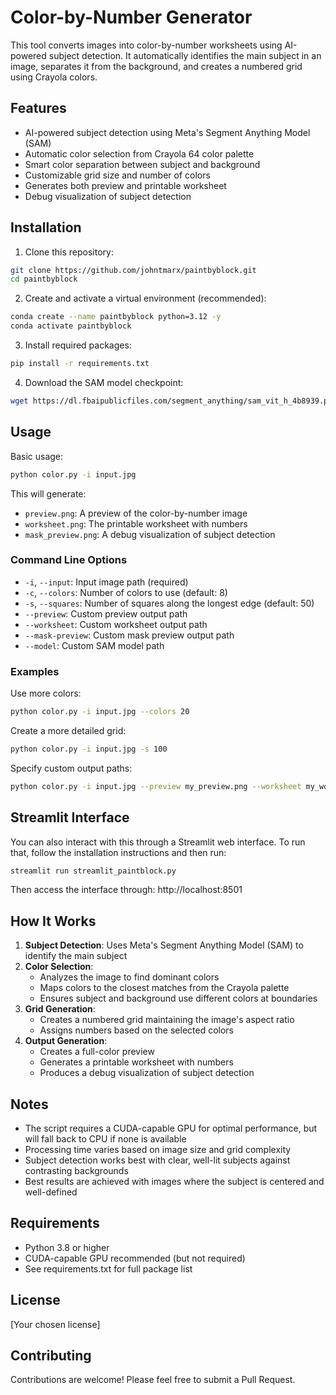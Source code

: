 # Color-by-Number Generator

This tool converts images into color-by-number worksheets using AI-powered subject detection. It automatically identifies the main subject in an image, separates it from the background, and creates a numbered grid using Crayola colors.

## Features

- AI-powered subject detection using Meta's Segment Anything Model (SAM)
- Automatic color selection from Crayola 64 color palette
- Smart color separation between subject and background
- Customizable grid size and number of colors
- Generates both preview and printable worksheet
- Debug visualization of subject detection

## Installation

1. Clone this repository:
```bash
git clone https://github.com/johntmarx/paintbyblock.git
cd paintbyblock
```

2. Create and activate a virtual environment (recommended):
```bash
conda create --name paintbyblock python=3.12 -y
conda activate paintbyblock
```

3. Install required packages:
```bash
pip install -r requirements.txt
```

4. Download the SAM model checkpoint:
```bash
wget https://dl.fbaipublicfiles.com/segment_anything/sam_vit_h_4b8939.pth
```

## Usage

Basic usage:
```bash
python color.py -i input.jpg
```

This will generate:
- `preview.png`: A preview of the color-by-number image
- `worksheet.png`: The printable worksheet with numbers
- `mask_preview.png`: A debug visualization of subject detection

### Command Line Options

- `-i`, `--input`: Input image path (required)
- `-c`, `--colors`: Number of colors to use (default: 8)
- `-s`, `--squares`: Number of squares along the longest edge (default: 50)
- `--preview`: Custom preview output path
- `--worksheet`: Custom worksheet output path
- `--mask-preview`: Custom mask preview output path
- `--model`: Custom SAM model path

### Examples

Use more colors:
```bash
python color.py -i input.jpg --colors 20
```

Create a more detailed grid:
```bash
python color.py -i input.jpg -s 100
```

Specify custom output paths:
```bash
python color.py -i input.jpg --preview my_preview.png --worksheet my_worksheet.png
```
## Streamlit Interface

You can also interact with this through a Streamlit web interface. To run that, follow the installation instructions and then run:
```bash
streamlit run streamlit_paintblock.py
```

Then access the interface through: http://localhost:8501

## How It Works

1. **Subject Detection**: Uses Meta's Segment Anything Model (SAM) to identify the main subject
2. **Color Selection**: 
   - Analyzes the image to find dominant colors
   - Maps colors to the closest matches from the Crayola palette
   - Ensures subject and background use different colors at boundaries
3. **Grid Generation**:
   - Creates a numbered grid maintaining the image's aspect ratio
   - Assigns numbers based on the selected colors
4. **Output Generation**:
   - Creates a full-color preview
   - Generates a printable worksheet with numbers
   - Produces a debug visualization of subject detection

## Notes

- The script requires a CUDA-capable GPU for optimal performance, but will fall back to CPU if none is available
- Processing time varies based on image size and grid complexity
- Subject detection works best with clear, well-lit subjects against contrasting backgrounds
- Best results are achieved with images where the subject is centered and well-defined

## Requirements

- Python 3.8 or higher
- CUDA-capable GPU recommended (but not required)
- See requirements.txt for full package list

## License

[Your chosen license]

## Contributing

Contributions are welcome! Please feel free to submit a Pull Request.
